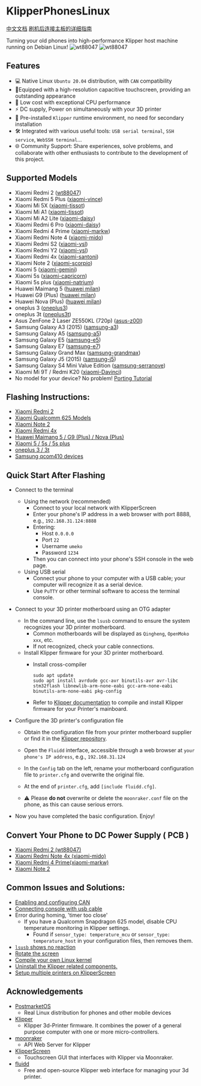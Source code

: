 # KlipperPhonesLinux
[中文文档](https://www.bilibili.com/opus/981736305921622020)
[刷机后连接主板的详细指南](https://www.bilibili.com/opus/981736305921622020)

Turning your old phones into high-performance Klipper host machine running on Debian Linux!
![wt88047](pictures/1.jpg)
![wt88047](pictures/2.jpg)

## Features
- 💻 Native Linux `Ubuntu 20.04` distribution, with `CAN` compatibility
- 📱Equipped with a high-resolution capacitive touchscreen, providing an outstanding appearance
- 🚀 Low cost with exceptional CPU performance
- ⚡ DC supply, Power on simultaneously with your 3D printer
- 🌈 Pre-installed `Klipper` runtime environment, no need for secondary installation
- 🛠️ Integrated with various useful tools: `USB serial terminal`, `SSH service`, `WebSSH terminal`...
- 🌐 Community Support: Share experiences, solve problems, and collaborate with other enthusiasts to contribute to the development of this project.


## Supported Models
- Xiaomi Redmi 2 ([wt88047](https://github.com/umeiko/KlipperPhonesLinux/releases/tag/Xiaomi_Redmi2))
- Xiaomi Redmi 5 Plus ([xiaomi-vince](https://github.com/umeiko/KlipperPhonesLinux/releases/tag/Xiaomi_msm8953_Phones))
- Xiaomi Mi 5X ([xiaomi-tissot](https://github.com/umeiko/KlipperPhonesLinux/releases/tag/Xiaomi_msm8953_Phones))
- Xiaomi Mi A1 ([xiaomi-tissot](https://github.com/umeiko/KlipperPhonesLinux/releases/tag/Xiaomi_msm8953_Phones))
- Xiaomi Mi A2 Lite ([xiaomi-daisy](https://github.com/umeiko/KlipperPhonesLinux/releases/tag/Xiaomi_msm8953_Phones))
- Xiaomi Redmi 6 Pro ([xiaomi-daisy](https://github.com/umeiko/KlipperPhonesLinux/releases/tag/Xiaomi_msm8953_Phones))
- Xiaomi Redmi 4 Prime ([xiaomi-markw](https://github.com/umeiko/KlipperPhonesLinux/releases/tag/Xiaomi_msm8953_Phones))
- Xiaomi Redmi Note 4 ([xiaomi-mido](https://github.com/umeiko/KlipperPhonesLinux/releases/tag/Xiaomi_msm8953_Phones))
- Xiaomi Redmi S2 ([xiaomi-ysl](https://github.com/umeiko/KlipperPhonesLinux/releases/tag/Xiaomi_msm8953_Phones))
- Xiaomi Redmi Y2 ([xiaomi-ysl](https://github.com/umeiko/KlipperPhonesLinux/releases/tag/Xiaomi_msm8953_Phones))
- Xiaomi Redmi 4x ([xiaomi-santoni](https://github.com/umeiko/KlipperPhonesLinux/releases/tag/Xiaomi_santoni))
- Xiaomi Note 2 ([xiaomi-scorpio](https://github.com/umeiko/KlipperPhonesLinux/blob/main/Docs/msm8996.md))
- Xiaomi 5 ([xiaomi-gemini](https://github.com/umeiko/KlipperPhonesLinux/releases/tag/Xiaomi-gemini))
- Xiaomi 5s ([xiaomi-capricorn](https://github.com/umeiko/KlipperPhonesLinux/releases/tag/Xiaomi-gemini))
- Xiaomi 5s plus ([xiaomi-natrium](https://github.com/umeiko/KlipperPhonesLinux/releases/tag/Xiaomi-gemini))
- Huawei Maimang 5 ([huawei milan](https://github.com/umeiko/KlipperPhonesLinux/releases/tag/Huawei_milan))
- Huawei G9 (Plus) ([huawei milan](https://github.com/umeiko/KlipperPhonesLinux/releases/tag/Huawei_milan))
- Huawei Nova (Plus) ([huawei milan](https://github.com/umeiko/KlipperPhonesLinux/releases/tag/Huawei_milan))
- oneplus 3 ([oneplus3](https://github.com/umeiko/KlipperPhonesLinux/releases/tag/Xiaomi-gemini))
- oneplus 3t ([oneplus3t](https://github.com/umeiko/KlipperPhonesLinux/releases/tag/Xiaomi-gemini))
- Asus ZenFone 2 Laser ZE550KL (720p) ([asus-z00l](https://github.com/umeiko/KlipperPhonesLinux/releases/tag/Xiaomi_Redmi2))
- Samsung Galaxy A3 (2015) ([samsung-a3](https://github.com/umeiko/KlipperPhonesLinux/releases/tag/Xiaomi_Redmi2))
- Samsung Galaxy A5 ([samsung-a5](https://github.com/umeiko/KlipperPhonesLinux/releases/tag/Xiaomi_Redmi2))
- Samsung Galaxy E5 ([samsung-e5](https://github.com/umeiko/KlipperPhonesLinux/releases/tag/Xiaomi_Redmi2))
- Samsung Galaxy E7 ([samsung-e7](https://github.com/umeiko/KlipperPhonesLinux/releases/tag/Xiaomi_Redmi2))
- Samsung Galaxy Grand Max ([samsung-grandmax](https://github.com/umeiko/KlipperPhonesLinux/releases/tag/Xiaomi_Redmi2))
- Samsung Galaxy J5 (2015) ([samsung-j5](https://github.com/umeiko/KlipperPhonesLinux/releases/tag/Xiaomi_Redmi2))
- Samsung Galaxy S4 Mini Value Edition ([samsung-serranove](https://github.com/umeiko/KlipperPhonesLinux/releases/tag/Xiaomi_Redmi2))
- Xiaomi Mi 9T / Redmi K20 ([xiaomi-Davinci](https://github.com/umeiko/KlipperPhonesLinux/releases/tag/xiaomi-davinci-ubuntu24.04))
- No model for your device? No problem! [Porting Tutorial](https://github.com/umeiko/KlipperPhonesLinux/blob/main/LinuxKernels) 

## Flashing Instructions:
- [Xiaomi Redmi 2](https://github.com/umeiko/KlipperPhonesLinux/releases/tag/Xiaomi_Redmi2)
- [Xiaomi Qualcomm 625 Models](https://github.com/umeiko/KlipperPhonesLinux/releases/tag/Xiaomi_msm8953_Phones)
- [Xiaomi Note 2](https://github.com/umeiko/KlipperPhonesLinux/blob/main/Docs/msm8996.md)
- [Xiaomi Redmi 4x](https://github.com/umeiko/KlipperPhonesLinux/releases/tag/Xiaomi_santoni)
- [Huawei Maimang 5 / G9 (Plus) / Nova (Plus)](https://github.com/umeiko/KlipperPhonesLinux/releases/tag/Huawei_milan)
- [Xiaomi 5 / 5s / 5s plus](https://github.com/umeiko/KlipperPhonesLinux/releases/tag/Xiaomi-gemini)
- [oneplus 3 / 3t](https://github.com/umeiko/KlipperPhonesLinux/releases/tag/Xiaomi-gemini)
- [Samsung qcom410 devices](https://github.com/umeiko/KlipperPhonesLinux/releases/tag/Xiaomi_Redmi2)

## Quick Start After Flashing
- Connect to the terminal
  - Using the network (recommended)
    - Connect to your local network with KlipperScreen
    - Enter your phone's IP address in a web browser with port 8888, e.g., `192.168.31.124:8888`
    - Entering:
      - Host `0.0.0.0`
      - Port `22`
      - Username `umeko`
      - Password `1234`
    - Then you can connect into your phone's SSH console in the web page.
  - Using USB serial
    - Connect your phone to your computer with a USB cable; your computer will recognize it as a serial device.
    - Use `PuTTY` or other terminal software to access the terminal console.

- Connect to your 3D printer motherboard using an OTG adapter
  - In the command line, use the `lsusb` command to ensure the system recognizes your 3D printer motherboard.
    - Common motherboards will be displayed as `Qingheng`, `OpenMoko xxx`, etc.
    - If not recognized, check your cable connections.
  - Install Klipper firmware for your 3D printer motherboard.
    - Install cross-compiler

          sudo apt update
          sudo apt install avrdude gcc-avr binutils-avr avr-libc stm32flash libnewlib-arm-none-eabi gcc-arm-none-eabi binutils-arm-none-eabi pkg-config

    - Refer to [Klipper documentation](https://www.klipper3d.org/Installation.html) to compile and install Klipper firmware for your Printer's mainboard.

- Configure the 3D printer's configuration file
  - Obtain the configuration file from your printer motherboard supplier or find it in the [Klipper repository](https://github.com/Klipper3d/klipper/tree/master/config).

  - Open the `Fluidd` interface, accessible through a web browser at `your phone's IP address`, e.g., `192.168.31.124`

  - In the `Config` tab on the left, rename your motherboard configuration file to `printer.cfg` and overwrite the original file.
  - At the end of `printer.cfg`, add `[include fluidd.cfg]`.
  - ⚠️ Please **do not** overwrite or delete the `moonraker.conf` file on the phone, as this can cause serious errors.

- Now you have completed the basic configuration. Enjoy!

## Convert Your Phone to DC Power Supply ( PCB )

- [Xiaomi Redmi 2 (wt88047)](https://github.com/umeiko/KlipperPhonesLinux/tree/main/PCB/Xiaomi_redmi2)
- [Xiaomi Redmi Note 4x (xiaomi-mido)](https://github.com/umeiko/KlipperPhonesLinux/tree/main/PCB/Xiaomi_redmi_Note4x)
- [Xiaomi Redmi 4 Prime(xiaomi-markw)](https://github.com/umeiko/KlipperPhonesLinux/tree/main/PCB/Xiaomi_redmi4_Prime)
- [Xiaomi Note 2](https://github.com/umeiko/KlipperPhonesLinux/tree/main/PCB/Xiaomi_redmi4_Prime)


## Common Issues and Solutions:
- [Enabling and configuring CAN](https://github.com/umeiko/KlipperPhonesLinux/blob/main/Docs/Q%26A/CAN_BUS.md)
- [Connecting console with usb cable](https://github.com/umeiko/KlipperPhonesLinux/blob/main/Docs/Q%26A/USB_CONSOLE.md)
- Error during homing, 'timer too close'
  - If you have a Qualcomm Snapdragon 625 model, disable CPU temperature monitoring in Klipper settings.
    - Found if `sensor_type: temperature_mcu` or `sensor_type: temperature_host` in your configuration files, then removes them.
- [`lsusb` shows no reaction](https://github.com/umeiko/KlipperPhonesLinux/tree/main/PCB)
- [Rotate the screen](https://github.com/umeiko/KlipperPhonesLinux/blob/main/Docs/Q%26A/ROTATE_THE_SCREEN.md)
- [Compile your own Linux kernel](https://github.com/umeiko/KlipperPhonesLinux/tree/main/LinuxKernels)
- [Uninstall the Klipper related components.](https://github.com/umeiko/KlipperPhonesLinux/blob/main/Docs/Q%26A/REMOVE_KLIPPER.md)
- [Setup multiple printers on KlipperScreen](https://github.com/umeiko/KlipperPhonesLinux/blob/main/Docs/Q%26A/MULTIPLE_PRINTERS_ONSCREEN.md)

## Acknowledgements
- [PostmarketOS](https://postmarketos.org/)
  - Real Linux distribution for phones and other mobile devices
- [Klipper](https://github.com/Klipper3d/)
  - Klipper 3d-Printer firmware. It combines the power of a general purpose computer with one or more micro-controllers.
- [moonraker](https://github.com/Arksine/moonraker)
  - API Web Server for Klipper
- [KlipperScreen](https://github.com/KlipperScreen/KlipperScreen)
  - Touchscreen GUI that interfaces with Klipper via Moonraker.
- [fluidd](https://github.com/fluidd-core/fluidd)
  - Free and open-source Klipper web interface for managing your 3d printer.

